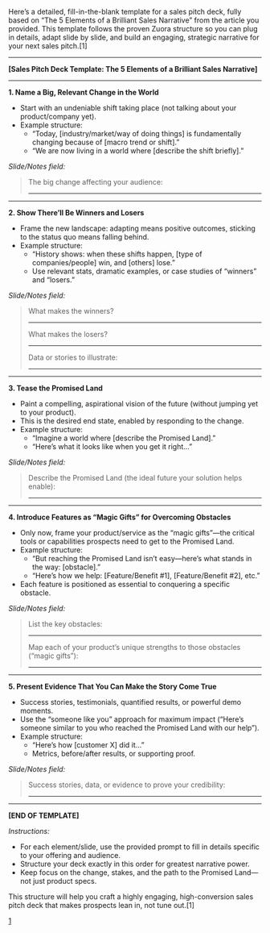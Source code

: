 Here’s a detailed, fill-in-the-blank template for a sales pitch deck, fully based on “The 5 Elements of a Brilliant Sales Narrative” from the article you provided. This template follows the proven Zuora structure so you can plug in details, adapt slide by slide, and build an engaging, strategic narrative for your next sales pitch.[1]

***

**[Sales Pitch Deck Template: The 5 Elements of a Brilliant Sales Narrative]**

***

**1. Name a Big, Relevant Change in the World**
- Start with an undeniable shift taking place (not talking about your product/company yet).
- Example structure:
  - “Today, [industry/market/way of doing things] is fundamentally changing because of [macro trend or shift].”
  - “We are now living in a world where [describe the shift briefly].”

*Slide/Notes field:*
> The big change affecting your audience:
> _______________________________________________________

***

**2. Show There’ll Be Winners and Losers**
- Frame the new landscape: adapting means positive outcomes, sticking to the status quo means falling behind.
- Example structure:
  - “History shows: when these shifts happen, [type of companies/people] win, and [others] lose.”
  - Use relevant stats, dramatic examples, or case studies of “winners” and “losers.”

*Slide/Notes field:*
> What makes the winners? 
> _______________________________________________________
>
> What makes the losers?
> _______________________________________________________
>
> Data or stories to illustrate:
> _______________________________________________________

***

**3. Tease the Promised Land**
- Paint a compelling, aspirational vision of the future (without jumping yet to your product).
- This is the desired end state, enabled by responding to the change.
- Example structure:
  - “Imagine a world where [describe the Promised Land].”
  - “Here’s what it looks like when you get it right…”

*Slide/Notes field:*
> Describe the Promised Land (the ideal future your solution helps enable):
> _______________________________________________________

***

**4. Introduce Features as “Magic Gifts” for Overcoming Obstacles**
- Only now, frame your product/service as the “magic gifts”—the critical tools or capabilities prospects need to get to the Promised Land.
- Example structure:
  - “But reaching the Promised Land isn’t easy—here’s what stands in the way: [obstacle].”
  - “Here’s how we help: [Feature/Benefit #1], [Feature/Benefit #2], etc.”
- Each feature is positioned as essential to conquering a specific obstacle.

*Slide/Notes field:*
> List the key obstacles:
> _______________________________________________________
>
> Map each of your product’s unique strengths to those obstacles (“magic gifts”):
> _______________________________________________________

***

**5. Present Evidence That You Can Make the Story Come True**
- Success stories, testimonials, quantified results, or powerful demo moments.
- Use the “someone like you” approach for maximum impact (“Here’s someone similar to you who reached the Promised Land with our help”).
- Example structure:
  - “Here’s how [customer X] did it…”
  - Metrics, before/after results, or supporting proof.

*Slide/Notes field:*
> Success stories, data, or evidence to prove your credibility:
> _______________________________________________________

***

**[END OF TEMPLATE]**

*Instructions:*
- For each element/slide, use the provided prompt to fill in details specific to your offering and audience.
- Structure your deck exactly in this order for greatest narrative power.
- Keep focus on the change, stakes, and the path to the Promised Land—not just product specs.

This structure will help you craft a highly engaging, high-conversion sales pitch deck that makes prospects lean in, not tune out.[1]

[1](https://medium.com/the-mission/the-greatest-sales-deck-ive-ever-seen-4f4ef3391ba0)
